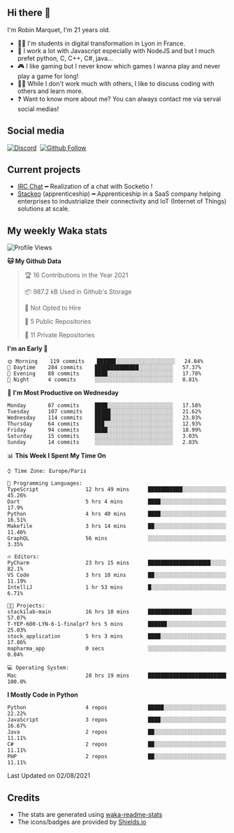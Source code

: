 ## Hi there 👋

I'm Robin Marquet, I'm 21 years old.

- 👨‍💻 I'm students in digital transformation in Lyon in France.
- 🌱 I work a lot with Javascript especially with NodeJS and but I much prefet python, C, C++, C#, java...
- 🎮 I like gaming but I never know which games I wanna play and never play a game for long!
- 👯‍♀️ While I don't work much with others, I like to discuss coding with others and learn more.
- ❓ Want to know more about me? You can always contact me via serval social medias!

## Social media

[![Discord](https://img.shields.io/discord/759460462105854022?label=rmarquet%232048&style=for-the-badge&logo=discord&logoColor=ffffff)](https://github.com/rmarquet21)
‎‎ [![Github Follow](https://img.shields.io/github/followers/rmarquet21?logo=github&logoColor=ffffff&style=for-the-badge)](https://github.com/rmarquet21)

## Current projects

- [IRC Chat](https://socket.io/) ━ Realization of a chat with Socketio !
- [Stackeo](https://www.stackeo.io/) (apprenticeship) ━ Apprenticeship in a SaaS company helping enterprises to industrialize their connectivity and IoT (Internet of Things) solutions at scale.

## My weekly Waka stats

<!--START_SECTION:waka-->
![Profile Views](http://img.shields.io/badge/Profile%20Views-0-blue)

**🐱 My Github Data** 

> 🏆 16 Contributions in the Year 2021
 > 
> 📦 987.2 kB Used in Github's Storage 
 > 
> 🚫 Not Opted to Hire
 > 
> 📜 5 Public Repositories 
 > 
> 🔑 11 Private Repositories  
 > 
**I'm an Early 🐤** 

```text
🌞 Morning    119 commits    ██████░░░░░░░░░░░░░░░░░░░   24.04% 
🌆 Daytime    284 commits    ██████████████░░░░░░░░░░░   57.37% 
🌃 Evening    88 commits     ████░░░░░░░░░░░░░░░░░░░░░   17.78% 
🌙 Night      4 commits      ░░░░░░░░░░░░░░░░░░░░░░░░░   0.81%

```
📅 **I'm Most Productive on Wednesday** 

```text
Monday       87 commits     ████░░░░░░░░░░░░░░░░░░░░░   17.58% 
Tuesday      107 commits    █████░░░░░░░░░░░░░░░░░░░░   21.62% 
Wednesday    114 commits    █████░░░░░░░░░░░░░░░░░░░░   23.03% 
Thursday     64 commits     ███░░░░░░░░░░░░░░░░░░░░░░   12.93% 
Friday       94 commits     ████░░░░░░░░░░░░░░░░░░░░░   18.99% 
Saturday     15 commits     ░░░░░░░░░░░░░░░░░░░░░░░░░   3.03% 
Sunday       14 commits     ░░░░░░░░░░░░░░░░░░░░░░░░░   2.83%

```


📊 **This Week I Spent My Time On** 

```text
⌚︎ Time Zone: Europe/Paris

💬 Programming Languages: 
TypeScript               12 hrs 49 mins      ███████████░░░░░░░░░░░░░░   45.26% 
Dart                     5 hrs 4 mins        ████░░░░░░░░░░░░░░░░░░░░░   17.9% 
Python                   4 hrs 40 mins       ████░░░░░░░░░░░░░░░░░░░░░   16.51% 
Makefile                 3 hrs 14 mins       ██░░░░░░░░░░░░░░░░░░░░░░░   11.46% 
GraphQL                  56 mins             ░░░░░░░░░░░░░░░░░░░░░░░░░   3.35%

🔥 Editors: 
PyCharm                  23 hrs 15 mins      ████████████████████░░░░░   82.1% 
VS Code                  3 hrs 10 mins       ██░░░░░░░░░░░░░░░░░░░░░░░   11.19% 
IntelliJ                 1 hr 53 mins        █░░░░░░░░░░░░░░░░░░░░░░░░   6.71%

🐱‍💻 Projects: 
stackilab-main           16 hrs 10 mins      ██████████████░░░░░░░░░░░   57.07% 
T-YEP-600-LYN-6-1-finalpr7 hrs 5 mins        ██████░░░░░░░░░░░░░░░░░░░   25.03% 
stock_application        5 hrs 3 mins        ████░░░░░░░░░░░░░░░░░░░░░   17.86% 
mapharma_app             0 secs              ░░░░░░░░░░░░░░░░░░░░░░░░░   0.04%

💻 Operating System: 
Mac                      28 hrs 19 mins      █████████████████████████   100.0%

```

**I Mostly Code in Python** 

```text
Python                   4 repos             █████░░░░░░░░░░░░░░░░░░░░   22.22% 
JavaScript               3 repos             ████░░░░░░░░░░░░░░░░░░░░░   16.67% 
Java                     2 repos             ██░░░░░░░░░░░░░░░░░░░░░░░   11.11% 
C#                       2 repos             ██░░░░░░░░░░░░░░░░░░░░░░░   11.11% 
PHP                      2 repos             ██░░░░░░░░░░░░░░░░░░░░░░░   11.11%

```



 Last Updated on 02/08/2021
<!--END_SECTION:waka-->

## Credits

- The stats are generated using [waka-readme-stats](https://github.com/anmol098/waka-readme-stats)
- The icons/badges are provided by [Shields.io](https://shields.io/)
